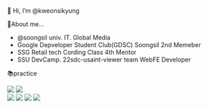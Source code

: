👋 Hi, I’m @kweonsikyung
<div>👀About me...</div>
<ul>
<li>@soongsil univ. IT. Global Media</li>
<li>Google Depveloper Student Club(GDSC) Soongsil 2nd Memeber</li>
<li>SSG Retail tech Cording Class 4th Mentor</li>
<li>SSU DevCamp. 22sdc-usaint-viewer team WebFE Developer</li>
</ul>

<p>📚practice</p></div>
<div> 
  <img src="https://img.shields.io/badge/c++-00599C?style=for-the-badge&logo=c%2B%2B&logoColor=white">
  <img src="https://img.shields.io/badge/python-3776AB?style=for-the-badge&logo=python&logoColor=white"> 
  <br>
  
  <img src="https://img.shields.io/badge/html5-E34F26?style=for-the-badge&logo=html5&logoColor=white"> 
  <img src="https://img.shields.io/badge/css-1572B6?style=for-the-badge&logo=css3&logoColor=white"> 
  <img src="https://img.shields.io/badge/javascript-F7DF1E?style=for-the-badge&logo=javascript&logoColor=black"> 
  <img src="https://img.shields.io/badge/react-61DAFB?style=for-the-badge&logo=react&logoColor=black"> 
</div>

